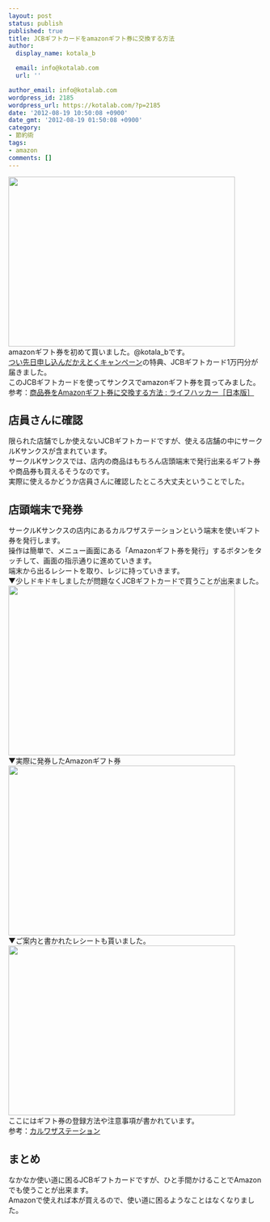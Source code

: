 ```yaml
---
layout: post
status: publish
published: true
title: JCBギフトカードをamazonギフト券に交換する方法
author:
  display_name: kotala_b

  email: info@kotalab.com
  url: ''

author_email: info@kotalab.com
wordpress_id: 2185
wordpress_url: https://kotalab.com/?p=2185
date: '2012-08-19 10:50:08 +0900'
date_gmt: '2012-08-19 01:50:08 +0900'
category:
- 節約術
tags:
- amazon
comments: []
---
```

<p><a href="https://kotalab.com/wp-content/uploads/jcbgiftcaard_120819.jpg" target="_blank"><img src="https://kotalab.com/wp-content/uploads/jcbgiftcaard_120819.jpg" alt="" title="jcbgiftcaard_120819" width="448" height="336" class="alignnone size-full wp-image-2191" /></a><br />
amazonギフト券を初めて買いました。@kotala_bです。<br />
<a href="https://kotalab.com/softbank-welcome-norikae" title="【SoftBank】のりかえ割とかえとくキャンペーン合わせて2年間基本料無料！" target="_blank">つい先日申し込んだかえとくキャンペーン</a>の特典、JCBギフトカード1万円分が届きました。<br />
このJCBギフトカードを使ってサンクスでamazonギフト券を買ってみました。<br />
参考：<a href="http://www.lifehacker.jp/2012/07/120709amazongiftcard.html" target="_blank">商品券をAmazonギフト券に交換する方法 : ライフハッカー［日本版］</a><br />
<!--more--></p>
<h2>店員さんに確認</h2>
<p>限られた店舗でしか使えないJCBギフトカードですが、使える店舗の中にサークルKサンクスが含まれています。<br />
サークルKサンクスでは、店内の商品はもちろん店頭端末で発行出来るギフト券や商品券も買えるそうなのです。<br />
実際に使えるかどうか店員さんに確認したところ大丈夫ということでした。</p>
<h2>店頭端末で発券</h2>
<p>サークルKサンクスの店内にあるカルワザステーションという端末を使いギフト券を発行します。<br />
操作は簡単で、メニュー画面にある「Amazonギフト券を発行」するボタンをタッチして、画面の指示通りに進めていきます。<br />
端末から出るレシートを取り、レジに持っていきます。<br />
▼少しドキドキしましたが問題なくJCBギフトカードで買うことが出来ました。<br />
<a href="https://kotalab.com/wp-content/uploads/jcbgiftcaard_120819_01.jpg" target="_blank"><img src="https://kotalab.com/wp-content/uploads/jcbgiftcaard_120819_01.jpg" alt="" title="jcbgiftcaard_120819_01" width="448" height="336" class="alignnone size-full wp-image-2192" /></a><br />
▼実際に発券したAmazonギフト券<br />
<a href="https://kotalab.com/wp-content/uploads/jcbgiftcaard_120819_02.jpg" target="_blank"><img src="https://kotalab.com/wp-content/uploads/jcbgiftcaard_120819_02.jpg" alt="" title="jcbgiftcaard_120819_02" width="448" height="336" class="alignnone size-full wp-image-2193" /></a><br />
▼ご案内と書かれたレシートも貰いました。<br />
<a href="https://kotalab.com/wp-content/uploads/jcbgiftcaard_120819_03.jpg" target="_blank"><img src="https://kotalab.com/wp-content/uploads/jcbgiftcaard_120819_03.jpg" alt="" title="jcbgiftcaard_120819_03" width="448" height="336" class="alignnone size-full wp-image-2190" /></a><br />
ここにはギフト券の登録方法や注意事項が書かれています。<br />
参考：<a href="http://karuwaza.jp/m-cksu/static/pc/kst/index.html" target="_blank">カルワザステーション</a></p>
<h2>まとめ</h2>
<p>なかなか使い道に困るJCBギフトカードですが、ひと手間かけることでAmazonでも使うことが出来ます。<br />
Amazonで使えれば本が買えるので、使い道に困るようなことはなくなりました。</p>
